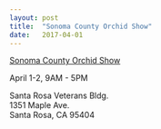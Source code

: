 ```yaml
---
layout: post
title:  "Sonoma County Orchid Show"
date:   2017-04-01
---
```


[Sonoma County Orchid Show](http://sonomaorchids.com/?page_id=4379)

April 1-2, 9AM - 5PM

Santa Rosa Veterans Bldg.  
1351 Maple Ave.  
Santa Rosa, CA 95404


